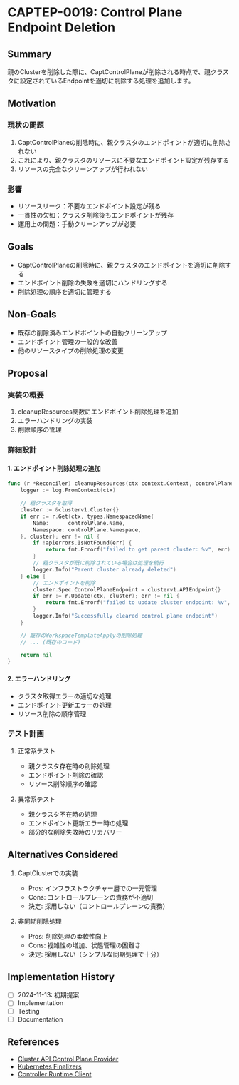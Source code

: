 # CAPTEP-0019: Control Plane Endpoint Deletion

## Summary
親のClusterを削除した際に、CaptControlPlaneが削除される時点で、親クラスタに設定されているEndpointを適切に削除する処理を追加します。

## Motivation

### 現状の問題
1. CaptControlPlaneの削除時に、親クラスタのエンドポイントが適切に削除されない
2. これにより、親クラスタのリソースに不要なエンドポイント設定が残存する
3. リソースの完全なクリーンアップが行われない

### 影響
- リソースリーク：不要なエンドポイント設定が残る
- 一貫性の欠如：クラスタ削除後もエンドポイントが残存
- 運用上の問題：手動クリーンアップが必要

## Goals
- CaptControlPlaneの削除時に、親クラスタのエンドポイントを適切に削除する
- エンドポイント削除の失敗を適切にハンドリングする
- 削除処理の順序を適切に管理する

## Non-Goals
- 既存の削除済みエンドポイントの自動クリーンアップ
- エンドポイント管理の一般的な改善
- 他のリソースタイプの削除処理の変更

## Proposal

### 実装の概要
1. cleanupResources関数にエンドポイント削除処理を追加
2. エラーハンドリングの実装
3. 削除順序の管理

### 詳細設計

#### 1. エンドポイント削除処理の追加
```go
func (r *Reconciler) cleanupResources(ctx context.Context, controlPlane *controlplanev1beta1.CAPTControlPlane) error {
    logger := log.FromContext(ctx)

    // 親クラスタを取得
    cluster := &clusterv1.Cluster{}
    if err := r.Get(ctx, types.NamespacedName{
        Name:      controlPlane.Name,
        Namespace: controlPlane.Namespace,
    }, cluster); err != nil {
        if !apierrors.IsNotFound(err) {
            return fmt.Errorf("failed to get parent cluster: %v", err)
        }
        // 親クラスタが既に削除されている場合は処理を続行
        logger.Info("Parent cluster already deleted")
    } else {
        // エンドポイントを削除
        cluster.Spec.ControlPlaneEndpoint = clusterv1.APIEndpoint{}
        if err := r.Update(ctx, cluster); err != nil {
            return fmt.Errorf("failed to update cluster endpoint: %v", err)
        }
        logger.Info("Successfully cleared control plane endpoint")
    }

    // 既存のWorkspaceTemplateApplyの削除処理
    // ... (既存のコード)

    return nil
}
```

#### 2. エラーハンドリング
- クラスタ取得エラーの適切な処理
- エンドポイント更新エラーの処理
- リソース削除の順序管理

### テスト計画

1. 正常系テスト
   - 親クラスタ存在時の削除処理
   - エンドポイント削除の確認
   - リソース削除順序の確認

2. 異常系テスト
   - 親クラスタ不在時の処理
   - エンドポイント更新エラー時の処理
   - 部分的な削除失敗時のリカバリー

## Alternatives Considered

1. CaptClusterでの実装
   - Pros: インフラストラクチャー層での一元管理
   - Cons: コントロールプレーンの責務が不適切
   - 決定: 採用しない（コントロールプレーンの責務）

2. 非同期削除処理
   - Pros: 削除処理の柔軟性向上
   - Cons: 複雑性の増加、状態管理の困難さ
   - 決定: 採用しない（シンプルな同期処理で十分）

## Implementation History

- [ ] 2024-11-13: 初期提案
- [ ] Implementation
- [ ] Testing
- [ ] Documentation

## References

- [Cluster API Control Plane Provider](https://cluster-api.sigs.k8s.io/developer/providers/implementers-guide/controllers_and_reconciliation.html)
- [Kubernetes Finalizers](https://kubernetes.io/docs/concepts/overview/working-with-objects/finalizers/)
- [Controller Runtime Client](https://pkg.go.dev/sigs.k8s.io/controller-runtime/pkg/client)
